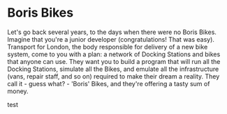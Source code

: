 # Boris Bikes

Let's go back several years, to the days when there were no Boris Bikes. Imagine that you're a junior developer (congratulations! That was easy). Transport for London, the body responsible for delivery of a new bike system, come to you with a plan: a network of Docking Stations and bikes that anyone can use. They want you to build a program that will run all the Docking Stations, simulate all the Bikes, and emulate all the infrastructure (vans, repair staff, and so on) required to make their dream a reality. They call it - guess what? - 'Boris' Bikes, and they're offering a tasty sum of money.


test

